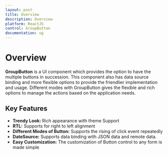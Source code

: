 ```yaml
---
layout: post
title: Overview
description: Overview
platform: ReactJS
control: GroupButton
documentation: ug
---
```


# Overview

**GroupButton** is a UI component which provides the option to have the multiple buttons in succession. This component also has data source binding and more flexible options to provide the friendlier implementation and usage. Different modes with GroupButton gives the flexible and rich options to manage the actions based on the application needs.

## Key Features

* **Trendy Look:** Rich appearance with theme Support
* **RTL:** Supports for right to left alignment
* **Different Modes of Button:** Supports the rising of click event repeatedly
* **DateSource:** Supports data binding with JSON data and remote data.
* **Easy Customization:** The customization of Button control to any form is made simple



